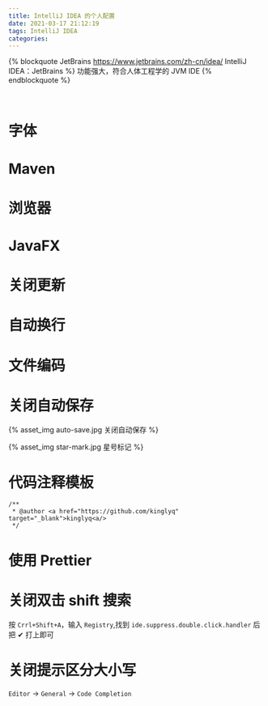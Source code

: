 ```yaml
---
title: IntelliJ IDEA 的个人配置
date: 2021-03-17 21:12:19
tags: IntelliJ IDEA
categories:
---
```


{% blockquote JetBrains https://www.jetbrains.com/zh-cn/idea/ IntelliJ IDEA：JetBrains %}
功能强大，符合人体工程学的 JVM IDE
{% endblockquote %}

<!--more-->
<br />

# 字体

# Maven

# 浏览器

# JavaFX

# 关闭更新

# 自动换行

# 文件编码

# 关闭自动保存

{% asset_img auto-save.jpg 关闭自动保存 %}

{% asset_img star-mark.jpg 星号标记 %}

# 代码注释模板

```
/**
 * @author <a href="https://github.com/kinglyq" target="_blank">kinglyq<a/>
 */
```

# 使用 Prettier

# 关闭双击 shift 搜索

按 `Crrl+Shift+A`，输入 `Registry`,找到 `ide.suppress.double.click.handler` 后把 ✔ 打上即可

# 关闭提示区分大小写

`Editor` -> `General` -> `Code Completion`
